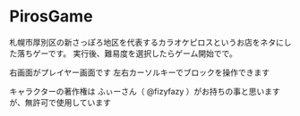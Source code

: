 # PirosGame

札幌市厚別区の新さっぽろ地区を代表するカラオケピロスというお店をネタにした落ちゲーです。
実行後、難易度を選択したらゲーム開始でで。

右画面がプレイヤー画面です
左右カーソルキーでブロックを操作できます

キャラクターの著作権は ふぃーさん（ @fizyfazy ）がお持ちの事と思いますが、無許可で使用しています
